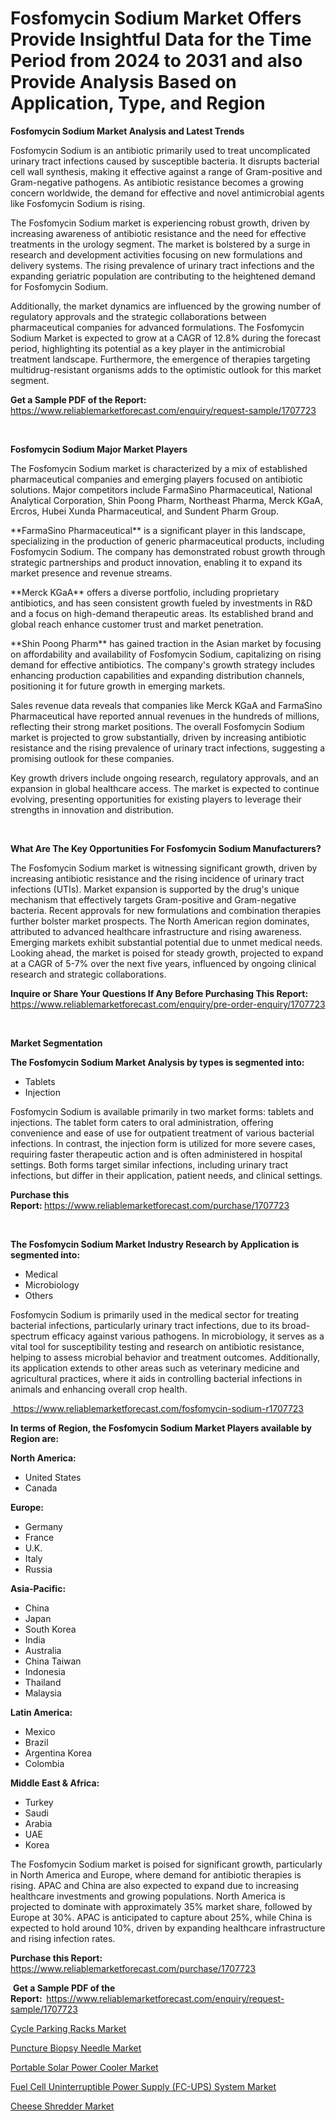 <p><h1>Fosfomycin Sodium Market Offers Provide Insightful Data for the Time Period from 2024 to 2031 and also Provide Analysis Based on Application, Type, and Region</h1></p><p><strong>Fosfomycin Sodium Market Analysis and Latest Trends</strong></p>
<p><p>Fosfomycin Sodium is an antibiotic primarily used to treat uncomplicated urinary tract infections caused by susceptible bacteria. It disrupts bacterial cell wall synthesis, making it effective against a range of Gram-positive and Gram-negative pathogens. As antibiotic resistance becomes a growing concern worldwide, the demand for effective and novel antimicrobial agents like Fosfomycin Sodium is rising.</p><p>The Fosfomycin Sodium market is experiencing robust growth, driven by increasing awareness of antibiotic resistance and the need for effective treatments in the urology segment. The market is bolstered by a surge in research and development activities focusing on new formulations and delivery systems. The rising prevalence of urinary tract infections and the expanding geriatric population are contributing to the heightened demand for Fosfomycin Sodium.</p><p>Additionally, the market dynamics are influenced by the growing number of regulatory approvals and the strategic collaborations between pharmaceutical companies for advanced formulations. The Fosfomycin Sodium Market is expected to grow at a CAGR of 12.8% during the forecast period, highlighting its potential as a key player in the antimicrobial treatment landscape. Furthermore, the emergence of therapies targeting multidrug-resistant organisms adds to the optimistic outlook for this market segment.</p></p>
<p><strong>Get a Sample PDF of the Report:&nbsp;</strong> <a href="https://www.reliablemarketforecast.com/enquiry/request-sample/1707723?utm_campaign=1080&utm_medium=2&utm_source=Github&utm_content=ia&utm_term=13102024&utm_id=fosfomycin-sodium">https://www.reliablemarketforecast.com/enquiry/request-sample/1707723</a></p>
<p>&nbsp;</p>
<p><strong>Fosfomycin Sodium Major Market Players</strong></p>
<p><p>The Fosfomycin Sodium market is characterized by a mix of established pharmaceutical companies and emerging players focused on antibiotic solutions. Major competitors include FarmaSino Pharmaceutical, National Analytical Corporation, Shin Poong Pharm, Northeast Pharma, Merck KGaA, Ercros, Hubei Xunda Pharmaceutical, and Sundent Pharm Group.</p><p>**FarmaSino Pharmaceutical** is a significant player in this landscape, specializing in the production of generic pharmaceutical products, including Fosfomycin Sodium. The company has demonstrated robust growth through strategic partnerships and product innovation, enabling it to expand its market presence and revenue streams. </p><p>**Merck KGaA** offers a diverse portfolio, including proprietary antibiotics, and has seen consistent growth fueled by investments in R&D and a focus on high-demand therapeutic areas. Its established brand and global reach enhance customer trust and market penetration.</p><p>**Shin Poong Pharm** has gained traction in the Asian market by focusing on affordability and availability of Fosfomycin Sodium, capitalizing on rising demand for effective antibiotics. The company's growth strategy includes enhancing production capabilities and expanding distribution channels, positioning it for future growth in emerging markets.</p><p>Sales revenue data reveals that companies like Merck KGaA and FarmaSino Pharmaceutical have reported annual revenues in the hundreds of millions, reflecting their strong market positions. The overall Fosfomycin Sodium market is projected to grow substantially, driven by increasing antibiotic resistance and the rising prevalence of urinary tract infections, suggesting a promising outlook for these companies.</p><p>Key growth drivers include ongoing research, regulatory approvals, and an expansion in global healthcare access. The market is expected to continue evolving, presenting opportunities for existing players to leverage their strengths in innovation and distribution.</p></p>
<p>&nbsp;</p>
<p><strong>What Are The Key Opportunities For Fosfomycin Sodium Manufacturers?</strong></p>
<p><p>The Fosfomycin Sodium market is witnessing significant growth, driven by increasing antibiotic resistance and the rising incidence of urinary tract infections (UTIs). Market expansion is supported by the drug's unique mechanism that effectively targets Gram-positive and Gram-negative bacteria. Recent approvals for new formulations and combination therapies further bolster market prospects. The North American region dominates, attributed to advanced healthcare infrastructure and rising awareness. Emerging markets exhibit substantial potential due to unmet medical needs. Looking ahead, the market is poised for steady growth, projected to expand at a CAGR of 5-7% over the next five years, influenced by ongoing clinical research and strategic collaborations.</p></p>
<p><strong>Inquire or Share Your Questions If Any Before Purchasing This Report:</strong> <a href="https://www.reliablemarketforecast.com/enquiry/pre-order-enquiry/1707723?utm_campaign=1080&utm_medium=2&utm_source=Github&utm_content=ia&utm_term=13102024&utm_id=fosfomycin-sodium">https://www.reliablemarketforecast.com/enquiry/pre-order-enquiry/1707723</a></p>
<p>&nbsp;</p>
<p><strong>Market Segmentation</strong></p>
<p><strong>The Fosfomycin Sodium Market Analysis by types is segmented into:</strong></p>
<p><ul><li>Tablets</li><li>Injection</li></ul></p>
<p><p>Fosfomycin Sodium is available primarily in two market forms: tablets and injections. The tablet form caters to oral administration, offering convenience and ease of use for outpatient treatment of various bacterial infections. In contrast, the injection form is utilized for more severe cases, requiring faster therapeutic action and is often administered in hospital settings. Both forms target similar infections, including urinary tract infections, but differ in their application, patient needs, and clinical settings.</p></p>
<p><strong>Purchase this Report:&nbsp;</strong><a href="https://www.reliablemarketforecast.com/purchase/1707723?utm_campaign=1080&utm_medium=2&utm_source=Github&utm_content=ia&utm_term=13102024&utm_id=fosfomycin-sodium">https://www.reliablemarketforecast.com/purchase/1707723</a></p>
<p>&nbsp;</p>
<p><strong>The Fosfomycin Sodium Market Industry Research by Application is segmented into:</strong></p>
<p><ul><li>Medical</li><li>Microbiology</li><li>Others</li></ul></p>
<p><p>Fosfomycin Sodium is primarily used in the medical sector for treating bacterial infections, particularly urinary tract infections, due to its broad-spectrum efficacy against various pathogens. In microbiology, it serves as a vital tool for susceptibility testing and research on antibiotic resistance, helping to assess microbial behavior and treatment outcomes. Additionally, its application extends to other areas such as veterinary medicine and agricultural practices, where it aids in controlling bacterial infections in animals and enhancing overall crop health.</p></p>
<p><a href="https://www.reliablemarketforecast.com/fosfomycin-sodium-r1707723?utm_campaign=1080&utm_medium=2&utm_source=Github&utm_content=ia&utm_term=13102024&utm_id=fosfomycin-sodium">&nbsp;https://www.reliablemarketforecast.com/fosfomycin-sodium-r1707723</a></p>
<p><strong>In terms of Region, the Fosfomycin Sodium Market Players available by Region are:</strong></p>
<p>
    <p> <strong> North America: </strong>
        <ul>
            <li>United States</li>
            <li>Canada</li>
        </ul>
        </p> 
    <p> <strong> Europe: </strong>
        <ul>
            <li>Germany</li>
            <li>France</li>
            <li>U.K.</li>
            <li>Italy</li>
            <li>Russia</li>
        </ul>
        </p> 
    <p> <strong> Asia-Pacific: </strong>
        <ul>
            <li>China</li>
            <li>Japan</li>
            <li>South Korea</li>
            <li>India</li>
            <li>Australia</li>
            <li>China Taiwan</li>
            <li>Indonesia</li>
            <li>Thailand</li>
            <li>Malaysia</li>
        </ul>
        </p> 
    <p> <strong> Latin America: </strong>
        <ul>
            <li>Mexico</li>
            <li>Brazil</li>
            <li>Argentina Korea</li>
            <li>Colombia</li>
        </ul>
        </p> 
    <p> <strong> Middle East & Africa: </strong>
        <ul>
            <li>Turkey</li>
            <li>Saudi</li>
            <li>Arabia</li>
            <li>UAE</li>
            <li>Korea</li>
        </ul>
    </p>
    </p>
<p><p>The Fosfomycin Sodium market is poised for significant growth, particularly in North America and Europe, where demand for antibiotic therapies is rising. APAC and China are also expected to expand due to increasing healthcare investments and growing populations. North America is projected to dominate with approximately 35% market share, followed by Europe at 30%. APAC is anticipated to capture about 25%, while China is expected to hold around 10%, driven by expanding healthcare infrastructure and rising infection rates.</p></p>
<p><strong>Purchase this Report: </strong><a href="https://www.reliablemarketforecast.com/purchase/1707723?utm_campaign=1080&utm_medium=2&utm_source=Github&utm_content=ia&utm_term=13102024&utm_id=fosfomycin-sodium">https://www.reliablemarketforecast.com/purchase/1707723</a></p>
<p>&nbsp;<strong>Get a Sample PDF of the Report:&nbsp;&nbsp;</strong><a href="https://www.reliablemarketforecast.com/enquiry/request-sample/1707723?utm_campaign=1080&utm_medium=2&utm_source=Github&utm_content=ia&utm_term=13102024&utm_id=fosfomycin-sodium">https://www.reliablemarketforecast.com/enquiry/request-sample/1707723</a></p>
<p><strong></strong></p>
<p><p><a href="https://github.com/anidillnagatat/Market-Research-Report-List-1/blob/main/cycle-parking-racks-market.md?utm_campaign=1080&utm_medium=2&utm_source=Github&utm_content=ia&utm_term=13102024&utm_id=fosfomycin-sodium">Cycle Parking Racks Market</a></p><p><a href="https://www.linkedin.com/pulse/puncture-biopsy-needle-industry-forecast-market-shifts-strategic-te14e?utm_campaign=1080&utm_medium=2&utm_source=Github&utm_content=ia&utm_term=13102024&utm_id=fosfomycin-sodium">Puncture Biopsy Needle Market</a></p><p><a href="https://www.linkedin.com/pulse/portable-solar-power-cooler-market-global-regional-analysis-2024-ah6me?utm_campaign=1080&utm_medium=2&utm_source=Github&utm_content=ia&utm_term=13102024&utm_id=fosfomycin-sodium">Portable Solar Power Cooler Market</a></p><p><a href="https://www.linkedin.com/pulse/fuel-cell-uninterruptible-power-supply-fc-ups-system-market-shifts-7mrbe?utm_campaign=1080&utm_medium=2&utm_source=Github&utm_content=ia&utm_term=13102024&utm_id=fosfomycin-sodium">Fuel Cell Uninterruptible Power Supply (FC-UPS) System Market</a></p><p><a href="https://github.com/delois3febartus/Market-Research-Report-List-1/blob/main/cheese-shredder-market.md?utm_campaign=1080&utm_medium=2&utm_source=Github&utm_content=ia&utm_term=13102024&utm_id=fosfomycin-sodium">Cheese Shredder Market</a></p></p>